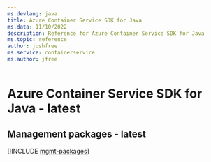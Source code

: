 ```yaml
---
ms.devlang: java
title: Azure Container Service SDK for Java
ms.data: 11/10/2022
description: Reference for Azure Container Service SDK for Java
ms.topic: reference
author: joshfree
ms.service: containerservice
ms.author: jfree
---
```

# Azure Container Service SDK for Java - latest

## Management packages - latest
[!INCLUDE [mgmt-packages](container-service-mgmt-index.md)]